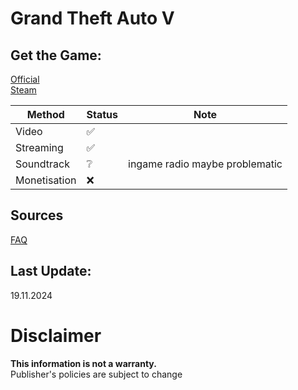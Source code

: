 # Grand Theft Auto V

## Get the Game:
[Official](https://www.rockstargames.com/gta-v)  
[Steam](https://store.steampowered.com/app/271590/)  

|**Method**|**Status**|**Note**|
|---|---|---|
|Video|✅||
|Streaming|✅||
|Soundtrack|❔|ingame radio maybe problematic|
|Monetisation|❌||

## Sources
[FAQ](https://support.rockstargames.com/articles/200153756/Policy-on-posting-copyrighted-Rockstar-Games-material)  

## Last Update:
19.11.2024

# Disclaimer
**This information is not a warranty.**  
Publisher's policies are subject to change
